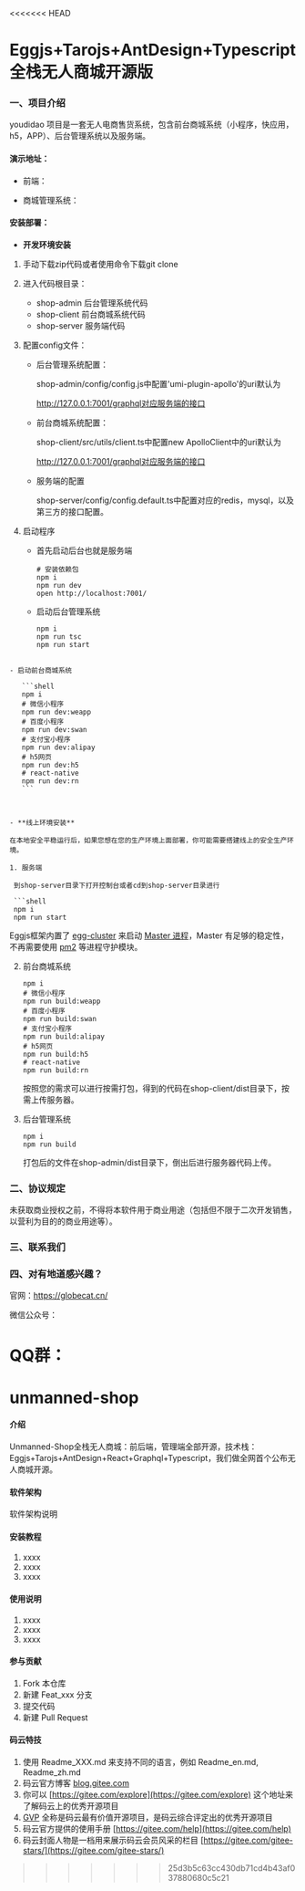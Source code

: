 <<<<<<< HEAD
# Eggjs+Tarojs+AntDesign+Typescript全栈无人商城开源版

### 一、项目介绍

youdidao 项目是一套无人电商售货系统，包含前台商城系统（小程序，快应用，h5，APP）、后台管理系统以及服务端。

#### 演示地址：

- 前端：![]()

- 商城管理系统：[]()

#### 安装部署：

- **开发环境安装**

1. 手动下载zip代码或者使用命令下载git clone 
2. 进入代码根目录：
   - shop-admin 后台管理系统代码
   - shop-client 前台商城系统代码
   - shop-server 服务端代码

3. 配置config文件：

   - 后台管理系统配置：

     shop-admin/config/config.js中配置'umi-plugin-apollo'的uri默认为

     http://127.0.0.1:7001/graphql对应服务端的接口

   - 前台商城系统配置：

     shop-client/src/utils/client.ts中配置new ApolloClient中的uri默认为

     http://127.0.0.1:7001/graphql对应服务端的接口

   - 服务端的配置

     shop-server/config/config.default.ts中配置对应的redis，mysql，以及第三方的接口配置。

4. 启动程序

   - 首先启动后台也就是服务端

     ```shell
     # 安装依赖包
     npm i
     npm run dev
     open http://localhost:7001/
     ```

   - 启动后台管理系统

     ```shell
     npm i
     npm run tsc
     npm run start
  ```
   
- 启动前台商城系统
   
     ```shell
     npm i
     # 微信小程序
     npm run dev:weapp
     # 百度小程序
     npm run dev:swan
     # 支付宝小程序
     npm run dev:alipay
     # h5网页
     npm run dev:h5
     # react-native
     npm run dev:rn
     ```



- **线上环境安装**

在本地安全平稳运行后，如果您想在您的生产环境上面部署，你可能需要搭建线上的安全生产环境。

1. 服务端

   到shop-server目录下打开控制台或者cd到shop-server目录进行

   ```shell
   npm i
   npm run start
   ```

   Eggjs框架内置了 [egg-cluster](https://github.com/eggjs/egg-cluster) 来启动 [Master 进程](https://eggjs.org/zh-cn/core/cluster-and-ipc.html#master)，Master 有足够的稳定性，不再需要使用 [pm2](https://github.com/Unitech/pm2) 等进程守护模块。

2. 前台商城系统

   ```shell
   npm i
   # 微信小程序
   npm run build:weapp
   # 百度小程序
   npm run build:swan
   # 支付宝小程序
   npm run build:alipay
   # h5网页
   npm run build:h5
   # react-native
   npm run build:rn
   ```

   按照您的需求可以进行按需打包，得到的代码在shop-client/dist目录下，按需上传服务器。

3. 后台管理系统

   ```shell
   npm i
   npm run build
   ```

   打包后的文件在shop-admin/dist目录下，倒出后进行服务器代码上传。

   

### 二、协议规定

 未获取商业授权之前，不得将本软件用于商业用途（包括但不限于二次开发销售，以营利为目的的商业用途等）。



### 三、联系我们



### 四、对有地道感兴趣？

官网：https://globecat.cn/

微信公众号：

QQ群：
=======
# unmanned-shop

#### 介绍
Unmanned-Shop全栈无人商城：前后端，管理端全部开源，技术栈：Eggjs+Tarojs+AntDesign+React+Graphql+Typescript，我们做全网首个公布无人商城开源。


#### 软件架构
软件架构说明


#### 安装教程

1.  xxxx
2.  xxxx
3.  xxxx

#### 使用说明

1.  xxxx
2.  xxxx
3.  xxxx

#### 参与贡献

1.  Fork 本仓库
2.  新建 Feat_xxx 分支
3.  提交代码
4.  新建 Pull Request


#### 码云特技

1.  使用 Readme\_XXX.md 来支持不同的语言，例如 Readme\_en.md, Readme\_zh.md
2.  码云官方博客 [blog.gitee.com](https://blog.gitee.com)
3.  你可以 [https://gitee.com/explore](https://gitee.com/explore) 这个地址来了解码云上的优秀开源项目
4.  [GVP](https://gitee.com/gvp) 全称是码云最有价值开源项目，是码云综合评定出的优秀开源项目
5.  码云官方提供的使用手册 [https://gitee.com/help](https://gitee.com/help)
6.  码云封面人物是一档用来展示码云会员风采的栏目 [https://gitee.com/gitee-stars/](https://gitee.com/gitee-stars/)
>>>>>>> 25d3b5c63cc430db71cd4b43af037880680c5c21
